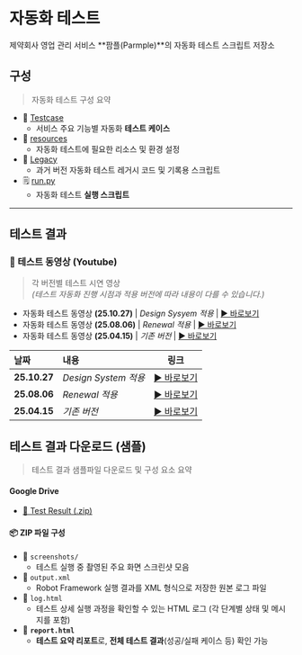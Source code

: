 # 자동화 테스트
제약회사 영업 관리 서비스 **팜플(Parmple)**의 자동화 테스트 스크립트 저장소

## 구성
> 자동화 테스트 구성 요약
- 📂 [Testcase](./Testcase)
  - 서비스 주요 기능별 자동화 **테스트 케이스**
- 📂 [resources](./resources)
  - 자동화 테스트에 필요한 리소스 및 환경 설정
- 📂 [Legacy](./Legacy)
  - 과거 버전 자동화 테스트 레거시 코드 및 기록용 스크립트
- 🗒️ [run.py](./run.py)
  - 자동화 테스트 **실행 스크립트**

---

## 테스트 결과
### 🎥 테스트 동영상 (Youtube)
> 각 버전별 테스트 시연 영상  
> *(테스트 자동화 진행 시점과 적용 버전에 따라 내용이 다를 수 있습니다.)*

- 자동화 테스트 동영상 **(25.10.27)** | *Design Sysyem 적용* | [▶️ 바로보기](https://youtu.be/e3fbpIVPqks)
- 자동화 테스트 동영상 **(25.08.06)** | *Renewal 적용* | [▶️ 바로보기](https://youtu.be/KU7lC9yqJbI)
- 자동화 테스트 동영상 **(25.04.15)** | *기존 버전* | [▶️ 바로보기](https://youtu.be/5YyteNw1Jz4)

| 날짜 | 내용 | 링크 |
|:--|:--|:--:|
| **25.10.27** | *Design System 적용* | [▶️ 바로보기](https://youtu.be/e3fbpIVPqks) |
| **25.08.06** | *Renewal 적용* | [▶️ 바로보기](https://youtu.be/KU7lC9yqJbI) |
| **25.04.15** | *기존 버전* | [▶️ 바로보기](https://youtu.be/5YyteNw1Jz4) |


## 테스트 결과 다운로드 (샘플)
> 테스트 결과 샘플파일 다운로드 및 구성 요소 요약

#### **Google Drive**
- [🔗 Test Result (.zip)](https://drive.google.com/drive/folders/1DHx_hG_0kR07e8FNK_DZIVcNYrUpTyi0)

#### 📦 ZIP 파일 구성
- 📁 `screenshots/`  
  - 테스트 실행 중 촬영된 주요 화면 스크린샷 모음
- 📄 `output.xml`  
  - Robot Framework 실행 결과를 XML 형식으로 저장한 원본 로그 파일
- 📄 `log.html`  
  - 테스트 상세 실행 과정을 확인할 수 있는 HTML 로그 (각 단계별 상태 및 메시지를 포함)
- 📄 **`report.html`**  
  - **테스트 요약 리포트**로, **전체 테스트 결과**(성공/실패 케이스 등) 확인 가능